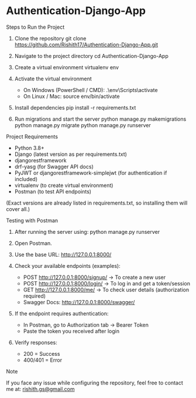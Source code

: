 # Authentication-Django-App

Steps to Run the Project

1. Clone the repository
   git clone https://github.com/Rishith17/Authentication-Django-App.git

2. Navigate to the project directory
   cd Authentication-Django-App

3. Create a virtual environment
   virtualenv env

4. Activate the virtual environment
   - On Windows (PowerShell / CMD):
     .\env\Scripts\activate
   - On Linux / Mac:
     source env/bin/activate

5. Install dependencies
   pip install -r requirements.txt

6. Run migrations and start the server
   python manage.py makemigrations
   python manage.py migrate
   python manage.py runserver


Project Requirements

- Python 3.8+
- Django (latest version as per requirements.txt)
- djangorestframework
- drf-yasg (for Swagger API docs)
- PyJWT or djangorestframework-simplejwt (for authentication if included)
- virtualenv (to create virtual environment)
- Postman (to test API endpoints)

(Exact versions are already listed in requirements.txt, so installing them will cover all.)


Testing with Postman

1. After running the server using:
   python manage.py runserver

2. Open Postman.

3. Use the base URL:
   http://127.0.0.1:8000/

4. Check your available endpoints (examples):
   - POST http://127.0.0.1:8000/signup/  → To create a new user
   - POST http://127.0.0.1:8000/login/   → To log in and get a token/session
   - GET  http://127.0.0.1:8000/me/      → To check user details (authorization required)
   - Swagger Docs: http://127.0.0.1:8000/swagger/

5. If the endpoint requires authentication:
   - In Postman, go to Authorization tab → Bearer Token
   - Paste the token you received after login

6. Verify responses:
   - 200 = Success
   - 400/401 = Error


Note

If you face any issue while configuring the repository,
feel free to contact me at: rishith.gs@gmail.com
